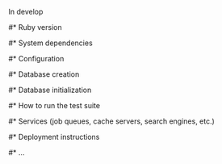 
In develop

#* Ruby version

#* System dependencies

#* Configuration

#* Database creation

#* Database initialization

#* How to run the test suite

#* Services (job queues, cache servers, search engines, etc.)

#* Deployment instructions

#* ...
